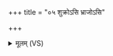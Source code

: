 +++
title = "०५ शुक्रोऽसि भ्राजोऽसि"

+++
<details><summary>मूलम् (VS)</summary>

शु॒क्रोऽसि॑ भ्रा॒जोऽसि॒ स्व॑रसि॒ ज्योति॑रसि। आ॑प्नु॒हि श्रेयां॑स॒मति॑ स॒मं क्रा॑म ॥
</details>